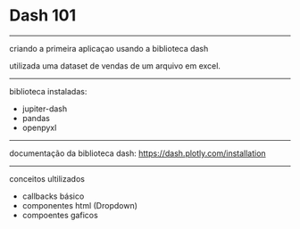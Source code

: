 # Dash 101
---

criando a primeira aplicaçao usando a biblioteca dash

utilizada uma dataset de vendas de um arquivo em excel.

---

biblioteca instaladas:
- jupiter-dash
- pandas
- openpyxl

---
documentação da biblioteca dash:
https://dash.plotly.com/installation
 
----

conceitos ultilizados
- callbacks básico
- componentes html (Dropdown)
- compoentes gaficos



